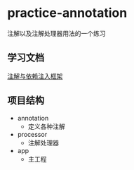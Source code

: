 # practice-annotation
注解以及注解处理器用法的一个练习

## 学习文档
[注解与依赖注入框架](https://github.com/lxr17/practice-annotation/blob/master/注解与依赖注入框架.xmind)

## 项目结构
+ annotation
    + 定义各种注解
+ processor
    + 注解处理器
+ app
    + 主工程